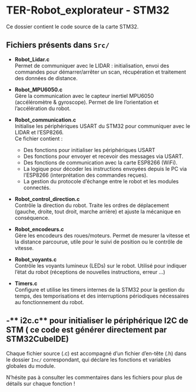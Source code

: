 # TER-Robot_explorateur - STM32

Ce dossier contient le code source de la carte STM32.  
## Fichiers présents dans `Src/`

- **Robot_Lidar.c**  
  Permet de communiquer avec le LIDAR : initialisation, envoi des commandes pour démarrer/arrêter un scan, récupération et traitement des données de distance.

- **Robot_MPU6050.c**  
  Gère la communication avec le capteur inertiel MPU6050 (accéléromètre & gyroscope). Permet de lire l’orientation et l’accélération du robot.

- **Robot_communication.c**  
  Initialise les périphériques USART du STM32 pour communiquer avec le LIDAR et l’ESP8266.  
  Ce fichier contient :
    - Des fonctions pour initialiser les périphériques USART 
    - Des fonctions pour envoyer et recevoir des messages via USART.
    - Des fonctions de communication avec la carte ESP8266 (WiFi).
    - La logique pour décoder les instructions envoyées depuis le PC via l’ESP8266 (interprétation des commandes reçues).
    - La gestion du protocole d’échange entre le robot et les modules connectés.

- **Robot_control_direction.c**  
  Contrôle la direction du robot. Traite les ordres de déplacement (gauche, droite, tout droit, marche arrière) et ajuste la mécanique en conséquence.

- **Robot_encodeurs.c**  
  Gère les encodeurs des roues/moteurs. Permet de mesurer la vitesse et la distance parcourue, utile pour le suivi de position ou le contrôle de vitesse.

- **Robot_voyants.c**  
  Contrôle les voyants lumineux (LEDs) sur le robot. Utilisé pour indiquer l’état du robot (réceptions de nouvelles instructions, erreur …)
- **Timers.c**  
  Configure et utilise les timers internes de la STM32 pour la gestion du temps, des temporisations et des interruptions périodiques nécessaires au fonctionnement du robot.

-** i2c.c**
  pour initialiser le périphérique I2C de STM ( ce code est générer directement par STM32CubeIDE)
---

Chaque fichier source (.c) est accompagné d’un fichier d’en-tête (.h) dans le dossier `Inc/` correspondant, qui déclare les fonctions et variables globales du module.

N’hésite pas à consulter les commentaires dans les fichiers pour plus de détails sur chaque fonction !
